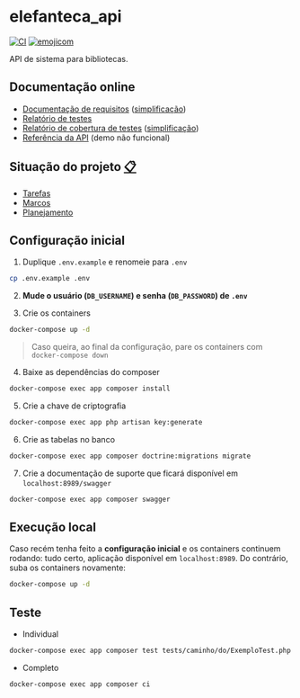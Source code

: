 # elefanteca_api

[![CI](https://github.com/nenitf/elefanteca_api/actions/workflows/ci.yml/badge.svg)](https://github.com/nenitf/elefanteca_api/actions/workflows/ci.yml) [![emojicom](https://img.shields.io/badge/emojicom-%F0%9F%90%9B%20%F0%9F%86%95%20%F0%9F%92%AF%20%F0%9F%91%AE%20%F0%9F%86%98%20%F0%9F%92%A4-%23fff)](http://neni.dev/emojicom)

API de sistema para bibliotecas.

## Documentação online

- [Documentação de requisitos](https://neni.dev/elefanteca_api) ([simplificação](https://neni.dev/elefanteca_api/README.txt))
- [Relatório de testes](https://codepen.io/nenitf/full/GREQZRd?url=https://raw.githubusercontent.com/nenitf/elefanteca_api/gh-pages/phpunit-log.xml)
- [Relatório de cobertura de testes](https://neni.dev/elefanteca_api/coverage/dashboard.html) ([simplificação](https://neni.dev/elefanteca_api/coverage.txt))
- [Referência da API](https://neni.dev/elefanteca_api/swagger/index.html?url=https://neni.dev/elefanteca_api/swagger/openapi.yaml) (demo não funcional)

## <a name="status"></a> Situação do projeto [:clipboard:](#status)

- [Tarefas](https://github.com/nenitf/elefanteca_api/issues)
- [Marcos](https://github.com/nenitf/elefanteca_api/milestones)
- [Planejamento](https://github.com/nenitf/elefanteca_api/projects/2)

## Configuração inicial

1. Duplique `.env.example` e renomeie para `.env`
```sh
cp .env.example .env
```

2. **Mude o usuário (`DB_USERNAME`) e senha (`DB_PASSWORD`) de `.env`**

3. Crie os containers
```sh
docker-compose up -d
```
> Caso queira, ao final da configuração, pare os containers com ``docker-compose down``

4. Baixe as dependências do composer
```sh
docker-compose exec app composer install
```

5. Crie a chave de criptografia
```sh
docker-compose exec app php artisan key:generate
```

6. Crie as tabelas no banco
```sh
docker-compose exec app composer doctrine:migrations migrate
```

7. Crie a documentação de suporte que ficará disponível em `localhost:8989/swagger`
```sh
docker-compose exec app composer swagger
```

## Execução local

Caso recém tenha feito a **configuração inicial** e os containers continuem rodando: tudo certo, aplicação disponível em ``localhost:8989``. Do contrário, suba os containers novamente:
```sh
docker-compose up -d
```

## Teste

- Individual
```sh
docker-compose exec app composer test tests/caminho/do/ExemploTest.php
```

- Completo
```sh
docker-compose exec app composer ci
```
